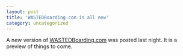 ```yaml
---
layout: post
title: 'WASTEDBoarding.com is all new'
category: uncategorized
---
```


A new version of <a href="http://www.wastedboarding.com/">WASTEDBoarding.com</a> was posted last night.  It is a preview of things to come.
